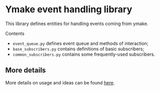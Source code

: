 # Ymake event handling library

This library defines entities for handling events coming from ymake.

Contents
* `event_queue.py` defines event queue and methods of interaction;
* `base_subscribers.py` contains definitions of basic subscribers;
* `common_subscribers.py` contains some frequently-used subscribers.

## More details

More details on usage and ideas can be found [here](./docs).
